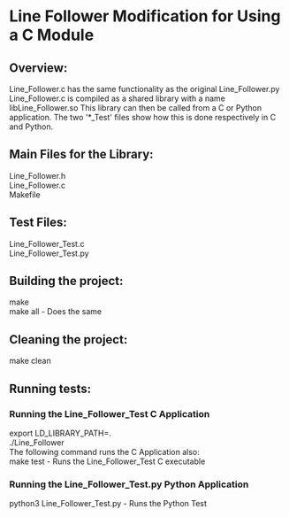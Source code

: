 # Line Follower Modification for Using a C Module 

## Overview:
Line_Follower.c has the same functionality as the original Line_Follower.py
Line_Follower.c is compiled as a shared library with a name libLine_Follower.so
This library can then be called from a C or Python application.
The two '*_Test' files show how this is done respectively in C and Python.

## Main Files for the Library:
Line_Follower.h <br/>
Line_Follower.c <br/>
Makefile

## Test Files:
Line_Follower_Test.c <br/>
Line_Follower_Test.py

## Building the project:
make <br/>
make all - Does the same

## Cleaning the project:
make clean

## Running tests:
### Running the Line_Follower_Test C Application
export LD_LIBRARY_PATH=. <br/>
./Line_Follower <br/>
The following command runs the C Application also:<br/>
make test - Runs the Line_Follower_Test C executable <br/>
### Running the Line_Follower_Test.py Python Application
python3 Line_Follower_Test.py - Runs the Python Test
